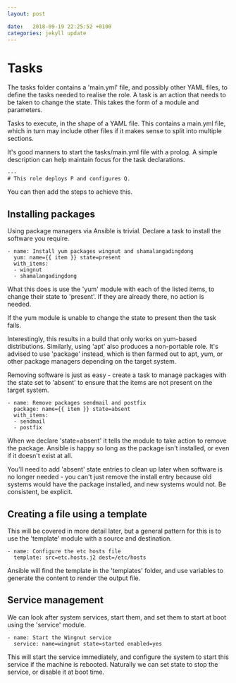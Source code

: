 ```yaml
---
layout: post

date:   2018-09-19 22:25:52 +0100
categories: jekyll update
---
```

Tasks
=====

The tasks folder contains a 'main.yml' file, and possibly other YAML
files, to define the tasks needed to realise the role. A task is an
action that needs to be taken to change the state. This takes the form
of a module and parameters.

Tasks to execute, in the shape of a YAML file. This contains a main.yml
file, which in turn may include other files if it makes sense to split
into multiple sections.

It's good manners to start the tasks/main.yml file with a prolog. A
simple description can help maintain focus for the task declarations.

    ---
    # This role deploys P and configures Q.

You can then add the steps to achieve this.

Installing packages
-------------------

Using package managers via Ansible is trivial. Declare a task to install
the software you require.

    - name: Install yum packages wingnut and shamalangadingdong
      yum: name={{ item }} state=present
      with_items:
      - wingnut
      - shamalangadingdong

What this does is use the 'yum' module with each of the listed items, to
change their state to 'present'. If they are already there, no action is
needed.

If the yum module is unable to change the state to present then the task
fails.

Interestingly, this results in a build that only works on yum-based
distributions. Similarly, using 'apt' also produces a non-portable role.
It's advised to use 'package' instead, which is then farmed out to apt,
yum, or other package managers depending on the target system.

Removing software is just as easy - create a task to manage packages
with the state set to 'absent' to ensure that the items are not present
on the target system.

    - name: Remove packages sendmail and postfix
      package: name={{ item }} state=absent
      with_items:
      - sendmail
      - postfix

When we declare 'state=absent' it tells the module to take action to
remove the package. Ansible is happy so long as the package isn't
installed, or even if it doesn't exist at all.

You'll need to add 'absent' state entries to clean up later when
software is no longer needed - you can't just remove the install entry
because old systems would have the package installed, and new systems
would not. Be consistent, be explicit.

Creating a file using a template
--------------------------------

This will be covered in more detail later, but a general pattern for
this is to use the 'template' module with a source and destination.

    - name: Configure the etc hosts file
      template: src=etc.hosts.j2 dest=/etc/hosts

Ansible will find the template in the 'templates' folder, and use
variables to generate the content to render the output file.

Service management
------------------

We can look after system services, start them, and set them to start at
boot using the 'service' module.

    - name: Start the Wingnut service
      service: name=wingnut state=started enabled=yes

This will start the service immediately, and configure the system to
start this service if the machine is rebooted. Naturally we can set
state to stop the service, or disable it at boot time.
